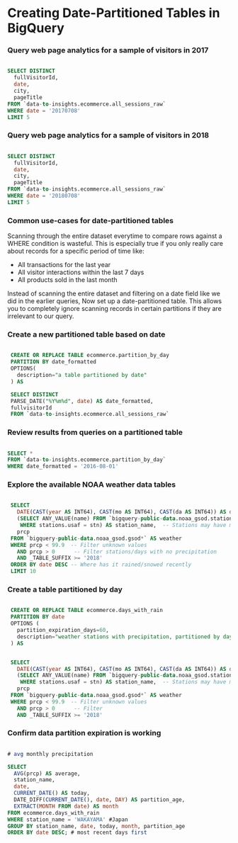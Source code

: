 # Creating Date-Partitioned Tables in BigQuery

### Query web page analytics for a sample of visitors in 2017

```sql

SELECT DISTINCT
  fullVisitorId,
  date,
  city,
  pageTitle
FROM `data-to-insights.ecommerce.all_sessions_raw`
WHERE date = '20170708'
LIMIT 5

```

### Query web page analytics for a sample of visitors in 2018

```sql

SELECT DISTINCT
  fullVisitorId,
  date,
  city,
  pageTitle
FROM `data-to-insights.ecommerce.all_sessions_raw`
WHERE date = '20180708'
LIMIT 5

```

### Common use-cases for date-partitioned tables

Scanning through the entire dataset everytime to compare rows against a WHERE condition is wasteful. This is especially true if you only really care about records for a specific period of time like:

- All transactions for the last year
- All visitor interactions within the last 7 days
- All products sold in the last month

Instead of scanning the entire dataset and filtering on a date field like we did in the earlier queries, Now set up a date-partitioned table. This allows you to completely ignore scanning records in certain partitions if they are irrelevant to our query.

### Create a new partitioned table based on date

```sql

 CREATE OR REPLACE TABLE ecommerce.partition_by_day
 PARTITION BY date_formatted
 OPTIONS(
   description="a table partitioned by date"
 ) AS

 SELECT DISTINCT
 PARSE_DATE("%Y%m%d", date) AS date_formatted,
 fullvisitorId
 FROM `data-to-insights.ecommerce.all_sessions_raw`

```

### Review results from queries on a partitioned table

```sql

SELECT *
FROM `data-to-insights.ecommerce.partition_by_day`
WHERE date_formatted = '2016-08-01'

```

### Explore the available NOAA weather data tables

```sql

 SELECT
   DATE(CAST(year AS INT64), CAST(mo AS INT64), CAST(da AS INT64)) AS date,
   (SELECT ANY_VALUE(name) FROM `bigquery-public-data.noaa_gsod.stations` AS stations
    WHERE stations.usaf = stn) AS station_name,  -- Stations may have multiple names
   prcp
 FROM `bigquery-public-data.noaa_gsod.gsod*` AS weather
 WHERE prcp < 99.9  -- Filter unknown values
   AND prcp > 0      -- Filter stations/days with no precipitation
   AND _TABLE_SUFFIX >= '2018'
 ORDER BY date DESC -- Where has it rained/snowed recently
 LIMIT 10

```

### Create a table partitioned by day

```sql

 CREATE OR REPLACE TABLE ecommerce.days_with_rain
 PARTITION BY date
 OPTIONS (
   partition_expiration_days=60,
   description="weather stations with precipitation, partitioned by day"
 ) AS


 SELECT
   DATE(CAST(year AS INT64), CAST(mo AS INT64), CAST(da AS INT64)) AS date,
   (SELECT ANY_VALUE(name) FROM `bigquery-public-data.noaa_gsod.stations` AS stations
    WHERE stations.usaf = stn) AS station_name,  -- Stations may have multiple names
   prcp
 FROM `bigquery-public-data.noaa_gsod.gsod*` AS weather
 WHERE prcp < 99.9  -- Filter unknown values
   AND prcp > 0      -- Filter
   AND _TABLE_SUFFIX >= '2018'

```

### Confirm data partition expiration is working

```sql

# avg monthly precipitation

SELECT
  AVG(prcp) AS average,
  station_name,
  date,
  CURRENT_DATE() AS today,
  DATE_DIFF(CURRENT_DATE(), date, DAY) AS partition_age,
  EXTRACT(MONTH FROM date) AS month
FROM ecommerce.days_with_rain
WHERE station_name = 'WAKAYAMA' #Japan
GROUP BY station_name, date, today, month, partition_age
ORDER BY date DESC; # most recent days first

```
